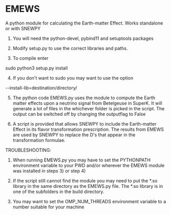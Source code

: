 # EMEWS
A python module for calculating the Earth-matter Effect. Works standalone or with SNEWPY

1) You will need the python-devel, pybind11 and setuptools packages

2) Modify setup.py to use the correct libraries and paths. 

3) To compile enter 

sudo python3 setup.py install 

4) If you don't want to sudo you may want to use the option

--install-lib=destination/directory/

5) The python code EMEWS.py uses the module to compute the Earth matter effects upon a neutrino signal
   from Betelgeuse in SuperK. It will generate a lot of files in the whichever folder is picked
   in the script. The output can be switched off by changing the outputflag to False

6) A script is provided that allows SNEWPY to include the Earth-matter Effect in its flavor transformation
   prescription. The results from EMEWS are used by SNEWPY to replace the D's that appear in the transformation formulae.  

TROUBLESHOOTING:

1) When running EMEWS.py you may have to set the PYTHONPATH environment variable to your PWD
   and/or wherever the EMEWS module was installed in steps 3) or step 4)

2) If the script still cannot find the module you may need to put the *.so library in the same directory
   as the EMEWS.py file. The *.so library is in one of the subfolders in the build directory. 

3) You may want to set the OMP_NUM_THREADS environment variable to a number suitable for your machine


